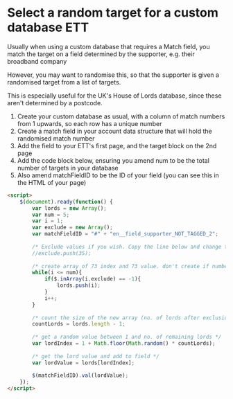 # Select a random target for a custom database ETT

Usually when using a custom database that requires a Match field, you match the target
on a field determined by the supporter, e.g. their broadband company

However, you may want to randomise this, so that the supporter is given a randomised target from a list of targets.

This is especially useful for the UK's House of Lords database, since these aren't determined by a postcode.

1) Create your custom database as usual, with a column of match numbers from 1 upwards, so each row has a unique number
2) Create a match field in your account data structure that will hold the randomised match number
3) Add the field to your ETT's first page, and the target block on the 2nd page
4) Add the code block below, ensuring you amend num to be the total number of targets in your database
5) Also amend matchFieldID to be the ID of your field (you can see this in the HTML of your page)


```html
<script>
    $(document).ready(function() {
        var lords = new Array();
        var num = 5;
        var i = 1;
        var exclude = new Array();
        var matchFieldID = "#" + "en__field_supporter_NOT_TAGGED_2";
        
        /* Exclude values if you wish. Copy the line below and change the number */
        //exclude.push(35);
        
        /* create array of 73 index and 73 value. don't create if number matches forbidden numbers */
        while(i <= num){
        	if($.inArray(i,exclude) == -1){
        		lords.push(i);
        	}
        	i++;
        }
        
        /* count the size of the new array (no. of lords after exclusions). minus 1 because 0 is an array index */
        countLords = lords.length - 1;
        
        /* get a random value between 1 and no. of remaining lords */
        var lordIndex = 1 + Math.floor(Math.random() * countLords);
        
        /* get the lord value and add to field */
        var lordValue = lords[lordIndex];
        
        $(matchFieldID).val(lordValue);
    });
</script>
```
